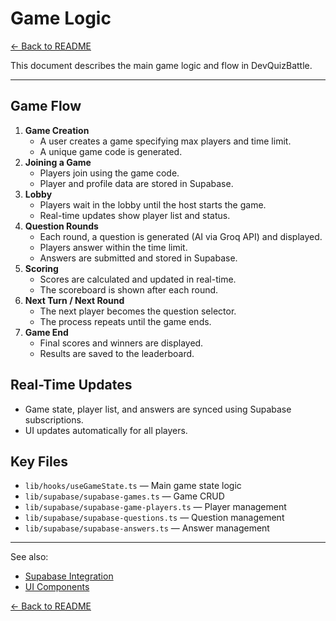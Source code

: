 # Game Logic

[← Back to README](../README.md)

This document describes the main game logic and flow in DevQuizBattle.

---

## Game Flow

1. **Game Creation**
   - A user creates a game specifying max players and time limit.
   - A unique game code is generated.
2. **Joining a Game**
   - Players join using the game code.
   - Player and profile data are stored in Supabase.
3. **Lobby**
   - Players wait in the lobby until the host starts the game.
   - Real-time updates show player list and status.
4. **Question Rounds**
   - Each round, a question is generated (AI via Groq API) and displayed.
   - Players answer within the time limit.
   - Answers are submitted and stored in Supabase.
5. **Scoring**
   - Scores are calculated and updated in real-time.
   - The scoreboard is shown after each round.
6. **Next Turn / Next Round**
   - The next player becomes the question selector.
   - The process repeats until the game ends.
7. **Game End**
   - Final scores and winners are displayed.
   - Results are saved to the leaderboard.

## Real-Time Updates

- Game state, player list, and answers are synced using Supabase subscriptions.
- UI updates automatically for all players.

## Key Files

- `lib/hooks/useGameState.ts` — Main game state logic
- `lib/supabase/supabase-games.ts` — Game CRUD
- `lib/supabase/supabase-game-players.ts` — Player management
- `lib/supabase/supabase-questions.ts` — Question management
- `lib/supabase/supabase-answers.ts` — Answer management

---

See also:

- [Supabase Integration](./supabase.md)
- [UI Components](./components.md)

[← Back to README](../README.md)
